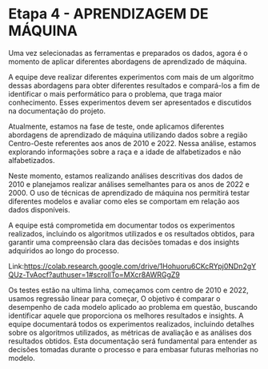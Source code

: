 # Etapa 4 - APRENDIZAGEM DE MÁQUINA

Uma vez selecionadas as ferramentas e preparados os dados, agora é o momento de aplicar diferentes abordagens de aprendizado de máquina.

A equipe deve realizar diferentes experimentos com mais de um algoritmo dessas abordagens para obter diferentes resultados e compará-los a fim de identificar o mais performático para o problema, que traga maior conhecimento. Esses experimentos devem ser apresentados e discutidos na documentação do projeto.



Atualmente, estamos na fase de teste, onde aplicamos diferentes abordagens de aprendizado de máquina utilizando dados sobre a região Centro-Oeste referentes aos anos de 2010 e 2022. Nessa análise, estamos explorando informações sobre a raça e a idade de alfabetizados e não alfabetizados.

Neste momento, estamos realizando análises descritivas dos dados de 2010 e planejamos realizar análises semelhantes para os anos de 2022 e 2000. O uso de técnicas de aprendizado de máquina nos permitirá testar diferentes modelos e avaliar como eles se comportam em relação aos dados disponíveis.

A equipe está comprometida em documentar todos os experimentos realizados, incluindo os algoritmos utilizados e os resultados obtidos, para garantir uma compreensão clara das decisões tomadas e dos insights adquiridos ao longo do processo.

Link:https://colab.research.google.com/drive/1Hohuoru6CKcRYpj0NDn2gYQUz-TvAocf?authuser=1#scrollTo=MXcr8AWRGgZ9

Os testes estão na ultima linha, começamos com centro de 2010 e 2022, usamos regressão linear para começar, O objetivo é comparar o desempenho de cada modelo aplicado ao problema em questão, buscando identificar aquele que proporciona os melhores resultados e insights. A equipe documentará todos os experimentos realizados, incluindo detalhes sobre os algoritmos utilizados, as métricas de avaliação e as análises dos resultados obtidos. Esta documentação será fundamental para entender as decisões tomadas durante o processo e para embasar futuras melhorias no modelo.
